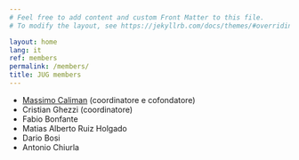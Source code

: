 ```yaml
---
# Feel free to add content and custom Front Matter to this file.
# To modify the layout, see https://jekyllrb.com/docs/themes/#overriding-theme-defaults

layout: home
lang: it
ref: members
permalink: /members/
title: JUG members
---
```


* [Massimo Caliman](/members/mcaliman)  (coordinatore e cofondatore)
* Cristian Ghezzi  (coordinatore)
* Fabio Bonfante
* Matias Alberto Ruiz Holgado
* Dario Bosi
* Antonio Chiurla 

